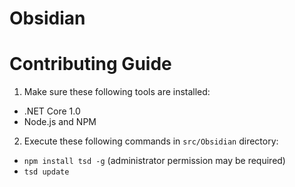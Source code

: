 # Obsidian

# Contributing Guide
1. Make sure these following tools are installed:
  - .NET Core 1.0
  - Node.js and NPM
2. Execute these following commands in `src/Obsidian` directory:
  - `npm install tsd -g` (administrator permission may be required)
  - `tsd update`
